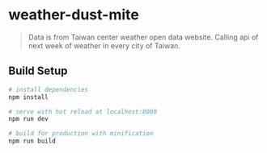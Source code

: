 # weather-dust-mite

> Data is from Taiwan center weather open data website. 
> Calling api of next week of weather in every city of Taiwan.

## Build Setup

``` bash
# install dependencies
npm install

# serve with hot reload at localhost:8080
npm run dev

# build for production with minification
npm run build

